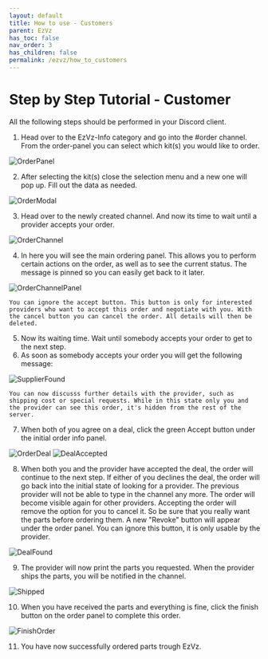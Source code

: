 ```yaml
---
layout: default
title: How to use - Customers
parent: EzVz
has_toc: false
nav_order: 3
has_children: false
permalink: /ezvz/how_to_customers
---
```


# Step by Step Tutorial - Customer

All the following steps should be performed in your Discord client.

1. Head over to the EzVz-Info category and go into the #order channel. From the order-panel you can select which kit(s) you would like to order.

![OrderPanel](../assets/images//ezvz/ezvz_order_panel.png)

2. After selecting the kit(s) close the selection menu and a new one will pop up.
   Fill out the data as needed.

![OrderModal](../assets/images//ezvz/ezvz_order_modal.png)

3. Head over to the newly created channel. And now its time to wait until a provider accepts your order.

![OrderChannel](../assets/images//ezvz/ezvz_order_channel_link.png)

4. In here you will see the main ordering panel. This allows you to perform certain actions on the order, as well as to see the current status. The message is pinned so you can easily get back to it later.

![OrderChannelPanel](../assets/images//ezvz/ezvz_order_panel_channel.png)

    You can ignore the accept button. This button is only for interested providers who want to accept this order and negotiate with you. With the cancel button you can cancel the order. All details will then be deleted.

5. Now its waiting time. Wait until somebody accepts your order to get to the next step.
6. As soon as somebody accepts your order you will get the following message:

![SupplierFound](../assets/images/ezvz/ezvz_order_supplier_found_new.png)

    You can now discusss further details with the provider, such as shipping cost or special requests. While in this state only you and the provider can see this order, it's hidden from the rest of the server.

7. When both of you agree on a deal, click the green Accept button under the initial order info panel.

![OrderDeal](../assets/images/ezvz/ezvz_order_panel_deal.png)
![DealAccepted](../assets/images/ezvz/ezvz_order_deal_accepted.png)

8. When both you and the provider have accepted the deal, the order will continue to the next step. If either of you declines the deal, the order will go back into the initial state of looking for a provider. The previous provider will not be able to type in the channel any more. The order will become visible again for other providers. Accepting the order will remove the option for you to cancel it. So be sure that you really want the parts before ordering them. A new "Revoke" button will appear under the order panel. You can ignore this button, it is only usable by the provider.

![DealFound](../assets/images/ezvz/ezvz_deal_found.png)

9. The provider will now print the parts you requested. When the provider ships the parts, you will be notified in the channel.

![Shipped](../assets/images/ezvz/ezvz_order_shipped.png)

10. When you have received the parts and everything is fine, click the finish button on the order panel to complete this order.

![FinishOrder](../assets/images/ezvz/ezvz_finish_order.png)

11. You have now successfully ordered parts trough EzVz.
